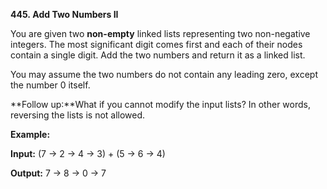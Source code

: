 **445. Add Two Numbers II**

You are given two **non-empty** linked lists representing two non-negative integers. The most significant digit comes first and each of their nodes contain a single digit. Add the two numbers and return it as a linked list.

You may assume the two numbers do not contain any leading zero, except the number 0 itself.

**Follow up:**What if you cannot modify the input lists? In other words, reversing the lists is not allowed.

**Example:**

**Input:** (7 -&gt; 2 -&gt; 4 -&gt; 3) + (5 -&gt; 6 -&gt; 4)

**Output:** 7 -&gt; 8 -&gt; 0 -&gt; 7
